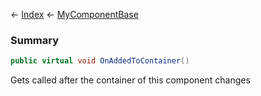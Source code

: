 ← [Index](Api-Index) ← [MyComponentBase](VRage.Game.Components.MyComponentBase)

### Summary

```csharp
public virtual void OnAddedToContainer()
```

Gets called after the container of this component changes

